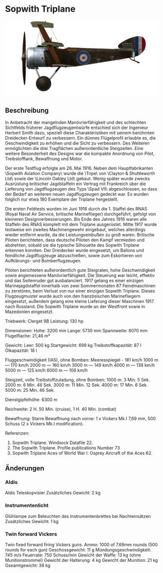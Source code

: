 # Sopwith Triplane

![soptriplane](../images/soptriplane.png)

## Beschreibung

In Anbetracht der mangelnden Manövrierfähigkeit und des schlechten Sichtfelds früherer Jagdflugzeugentwürfe entschied sich der Ingenieur Herbert Smith dazu, speziell diese Charakteristiken mit seinem berühmten Dreidecker-Entwurf zu verbessern. Ein dünnes Flügelprofil erlaubte es, die Geschwindigkeit zu erhöhen und die Sicht zu verbessern. Des Weiteren ermöglichten die drei Tragflächen außerordentliche Steigzeiten. Eine weitere Besonderheit des Designs war die kompakte Anordnung von Pilot, Treibstofftank, Bewaffnung und Motor.

Der erste Testflug erfolgte am 26. Mai 1916. Neben dem Hauptfabrikanten \Sopwith Aviation Company\ wurde die \Tripe\ von \Clayton & Shuttleworth Ltd\ sowie der \Lincoln Oakley Ltd\ gebaut. Wenig später wurde zwecks Ausrüstung britischer Jagdstaffeln ein Vertrag mit Frankreich über die Lieferung von Jagdflugzeugen des Typs \Spad VII\ abgeschlossen, so dass der Bedarf an weiteren neuen Jagdflugzeugen gedeckt war. Es wurden folglich nur etwa 180 Exemplare der Triplane hergestellt.

Die ersten Feldtests wurden im Juni 1916 durch die 1. Staffel des RNAS (Royal Naval Air Service, britische Marineflieger) durchgeführt, gefolgt von kleineren Designverbesserungen. Bis Ende des Jahres 1916 waren alle Staffeln des RNAS komplett mit dem Triplane ausgerüstet. Mitte 1917 wurde testweise ein zweites Machinengewehr eingebaut, welches allerdings wieder entfernt wurde, da die Leistungseinbußen zu groß waren. Britische Piloten berichteten, dass deutsche Piloten den Kampf vermieden und abdrehten, sobald sie die typische Silhouette des Sopwith Triplane erkennen konnten. Der Dreidecker wurde eingesetzt, um Ballons und feindliche Jagdflugzeuge abzuschießen, sowie zum Eskortieren von Aufklärungs- und Bomberflugzeugen.

Piloten berichteten außerordentlich gute Steigraten, hohe Geschwindigkeit sowie angemessene Manövrierfähigkeit. Die Steuerung war leicht, effektiv und das Seitenruder gut ausbalanciert. 1917 gelang es einer einzigen Marinejagdstaffel innerhalb von zwei Sommermonaten 87 Feindmaschinen zu zerstören, beim Verlust von nur einer einzigen Sopwith Triplane. Dieses Flugzeugmuster wurde auch von den französischen Marinefliegern eingesetzt, außerdem gelang eine kleine Lieferung dieser Maschinen 1917 nach Russland. Die Sopwith Triplane wurde an der Westfront sowie in Mazedonien eingesetzt.


Triebwerk: Clerget 9B
Leistung: 130 hp

Dimensionen:
Hohe: 3200 mm
Lange: 5730 mm
Spannweite: 8070 mm
Flugelflache: 21,46 m²

Gewicht:
Leer: 500 kg
Startgewicht: 699 kg
Treibstoffkapazität: 87 l
Ölkapazität: 18 l    

Fluggeschwindigkeit (IAS), ohne Bomben:
Meeresspiegel - 181 km/h
1000 m — 170 km/h
2000 m — 160 km/h
3000 m — 149 km/h
4000 m — 138 km/h
5000 m — 125 km/h
6000 m — 106 km/h

Steigzeit, volle Treibstoffzuladung, ohne Bomben:
1000 m: 3 Min. 5 Sek.  
2000 m: 6 Min. 46 Sek. 
3000 m: 11 Min. 12 Sek. 
4000 m: 17 Min. 6 Sek.
5000 m: 25 Min. 46 Sek.

Dienstgipfelhöhe: 6300 m

Reichweite: 2 H. 50 Min. (cruise), 1 H. 40 Min. (combat)

Bewaffnung:
Starre Bewaffnung nach vorne: 1 х Vickers Mk.I 7,69 mm, 500 Schuss (2 x Vickers Mk.I modification).

Referenzen:
1) Sopwith Triplane. Windsock Datafile 22.
2) The Sopwith Triplane. Profile publications Number 73
3) Sopwith Triplane Aces of World War I. Osprey Aircraft of the Aces 62.

## Änderungen

### Aldis

Aldis Teleskopvisier
Zusätzliches Gewicht: 2 kg

### Instrumentenlicht

Glühlampe zum Beleuchten des Instrumentenbrettes bei Nachteinsätzen
Zusätzliches Gewicht: 1 kg

### Twin forward Vickers

Twin fixed forward firing Vickers guns.
Ammo: 1000 of 7.69mm rounds (500 rounds for each gun)
Geschossgewicht: 11 g
Mündungsgeschwindigkeit: 745 m/s
Feuerrate: 750 Schuss/min
Gewicht der Waffe: 13 kg (ohne Munitionstrommel)
Gewicht der Halterung: 4 kg
Gewicht der Munition: 21 kg
Gseamtgewicht: 38 kg